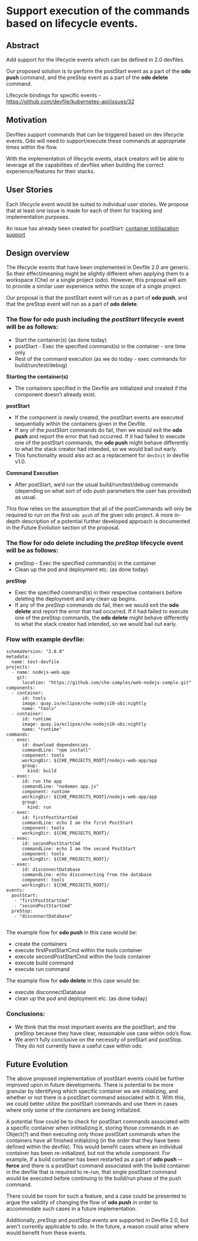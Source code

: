 # Support execution of the commands based on lifecycle events.

## Abstract
Add support for the lifecycle events which can be defined in 2.0 devfiles.

Our proposed solution is to perform the postStart event as a part of the **odo push** command, and the preStop event as a part of the **odo delete** command.

Lifecycle bindings for specific events - https://github.com/devfile/kubernetes-api/issues/32


## Motivation
Devfiles support commands that can be triggered based on dev lifecycle events. Odo will need to support/execute these commands at appropriate times within the flow.

With the implementation of lifecycle events, stack creators will be able to leverage all the capabilities of devfiles when building the correct experience/features for their stacks.

## User Stories
Each lifecycle event would be suited to individual user stories. We propose that at least one issue is made for each of them for tracking and implementation purposes.

An issue has already been created for postStart: [container initiliazation support](https://github.com/openshift/odo/issues/2936)

## Design overview

The lifecycle events that have been implemented in Devfile 2.0 are generic. So their effect/meaning might be slightly different when applying them to a workspace (Che) or a single project (odo). However, this proposal will aim to provide a similar user experience within the scope of a single project.

Our proposal is that the postStart event will run as a part of **odo push**, and that the preStop event will run as a part of **odo delete**.


### The flow for **odo push** including the *postStart* lifecycle event will be as follows:
 - Start the container(s) (as done today)
 - postStart - Exec the specified command(s) in the container - one time only
 - Rest of the command execution (as we do today - exec commands for build/run/test/debug)


**Starting the container(s)**
 - The containers specified in the Devfile are initialized and created if the component doesn’t already exist.

**postStart**
 - If the component is newly created, the postStart events are executed sequentially within the containers given in the Devfile. 
 - If any of the *postStart* commands do fail, then we would exit the **odo push** and report the error that had occurred. If it had failed to execute one of the postStart commands, the **odo push** might behave differently to what the stack creator had intended, so we would bail out early.
 - This functionality would also act as a replacement for `devInit` in devfile v1.0.

**Command Execution**
 - After postStart, we’d run the usual build/run/test/debug commands (depending on what sort of odo push parameters the user has provided) as usual.

 This flow relies on the assumption that all of the postCommands will only be required to run on the first `odo push` of the given odo project. A more in-depth description of a potential further developed approach is documented in the Future Evolution section of the proposal.


### The flow for **odo delete** including the *preStop* lifecycle event will be as follows:
 - preStop - Exec the specified command(s) in the container
 - Clean up the pod and deployment etc. (as done today)

**preStop**
 - Exec the specified command(s) in their respective containers before deleting the deployment and any clean up begins.
  - If any of the *preStop* commands do fail, then we would exit the **odo delete** and report the error that had occurred. If it had failed to execute one of the preStop commands, the **odo delete** might behave differently to what the stack creator had intended, so we would bail out early.


### Flow with example devfile:
```
schemaVersion: "2.0.0"
metadata:
  name: test-devfile
projects:
  - name: nodejs-web-app
    git: 
      location: "https://github.com/che-samples/web-nodejs-sample.git"
components:
  - container:
      id: tools
      image: quay.io/eclipse/che-nodejs10-ubi:nightly
      name: "tools"
  - container:
      id: runtime
      image: quay.io/eclipse/che-nodejs10-ubi:nightly
      name: "runtime"
commands:
  - exec:
      id: download dependencies
      commandLine: "npm install"
      component: tools
      workingDir: ${CHE_PROJECTS_ROOT}/nodejs-web-app/app
      group:
        kind: build
  - exec:
      id: run the app
      commandLine: "nodemon app.js"
      component: runtime
      workingDir: ${CHE_PROJECTS_ROOT}/nodejs-web-app/app 
      group:
        kind: run  
  - exec:
      id: firstPostStartCmd
      commandLine: echo I am the first PostStart
      component: tools
      workingDir: ${CHE_PROJECTS_ROOT}/
  - exec:
      id: secondPostStartCmd
      commandLine: echo I am the second PostStart
      component: tools
      workingDir: ${CHE_PROJECTS_ROOT}/
  - exec:
      id: disconnectDatabase
      commandLine: echo disconnecting from the database
      component: tools
      workingDir: ${CHE_PROJECTS_ROOT}/
events:
  postStart:
   - "firstPostStartCmd"
   - "secondPostStartCmd"
  preStop:
   - "disconnectDatabase"
    
```

The example flow for **odo push** in this case would be:
 - create the containers
 - execute firstPostStartCmd within the tools container
 - execute secondPostStartCmd within the tools container
 - execute build command
 - execute run command

 The example flow for **odo delete** in this case would be:
 - execute disconnectDatabase
 - clean up the pod and deployment etc. (as done today)


### Conclusions:
 - We think that the most important events are the postStart, and the preStop because they have clear, reasonable use case within odo’s flow. 
 - We aren’t fully conclusive on the necessity of preStart and postStop. They do not currently have a useful case within odo.
 
 ## Future Evolution

The above proposed implementation of postStart events could be further improved upon in future developments. There is potential to be more granular by identifying which specific container we are initializing, and whether or not there is a postStart command associated with it. With this, we could better utilize the postStart commands and use them in cases where only some of the containers are being initialized.


A potential flow could be to check for postStart commands associated with a specific container when inititializing it, storing those commands in an Object(?) and then executing only those postStart commands when the containers have all finished initializing (in the order that they have been defined within the devfile). This would benefit cases where an individual container has been re-initialized, but not the whole component. For example, if a build container has been restarted as a part of **odo push --force** and there is a postStart command associated with the build container in the devfile that is required to re-run, that single postStart command would be executed before continuing to the build/run phase of the push command.


There could be room for such a feature, and a case could be presented to argue the validity of changing the flow of **odo push** in order to accommodate such cases in a future implementation.


Additionally, *preStop* and *postStop* events are supported in Devfile 2.0, but aren't currently applicable to odo. In the future, a reason could arise where would benefit from these events.
 

